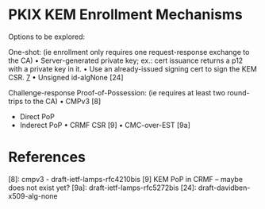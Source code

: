 # PKIX KEM Enrollment Mechanisms

Options to be explored:

One-shot: 
(ie enrollment only requires one request-response exchange to the CA)
•	Server-generated private key; ex.: cert issuance returns a p12 with a private key in it.
•	Use an already-issued signing cert to sign the KEM CSR. [7]
•	Unsigned id-algNone [24]
 
Challenge-response Proof-of-Possession:
(ie requires at least two round-trips to the CA)
•	CMPv3 [8]
  - Direct PoP
  - Inderect PoP
•	CRMF CSR [9]
•	CMC-over-EST [9a]

# References

[7]: draft-housley-lamps-private-key-attest-attr
[8]: cmpv3 - draft-ietf-lamps-rfc4210bis
[9] KEM PoP in CRMF – maybe does not exist yet?
[9a]: draft-ietf-lamps-rfc5272bis
[24]: draft-davidben-x509-alg-none

